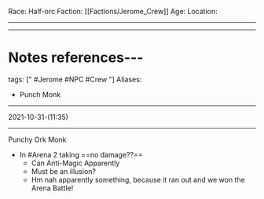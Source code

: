 Race: Half-orc
Faction: [[Factions/Jerome_Crew]]
Age:
Location:



---
---
# Notes references---
tags: [" #Jerome #NPC #Crew "]
Aliases:
- Punch Monk
---
2021-10-31-(11:35)

---

Punchy Ork Monk
- In #Arena 2 taking ==no damage??==
	- Can Anti-Magic Apparently
	- Must be an illusion?
	- Hm nah apparently something, because it ran out and we won the Arena Battle!
